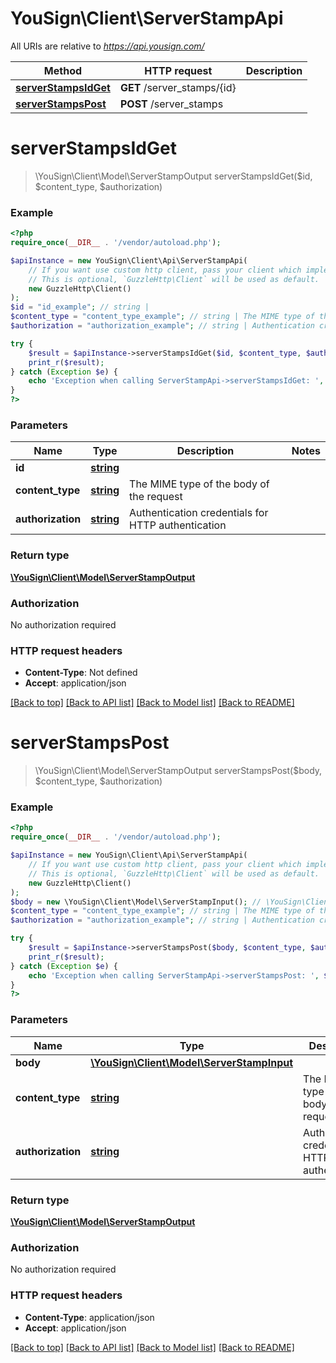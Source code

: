 # YouSign\Client\ServerStampApi

All URIs are relative to *https://api.yousign.com/*

Method | HTTP request | Description
------------- | ------------- | -------------
[**serverStampsIdGet**](ServerStampApi.md#serverStampsIdGet) | **GET** /server_stamps/{id} | 
[**serverStampsPost**](ServerStampApi.md#serverStampsPost) | **POST** /server_stamps | 

# **serverStampsIdGet**
> \YouSign\Client\Model\ServerStampOutput serverStampsIdGet($id, $content_type, $authorization)



### Example
```php
<?php
require_once(__DIR__ . '/vendor/autoload.php');

$apiInstance = new YouSign\Client\Api\ServerStampApi(
    // If you want use custom http client, pass your client which implements `GuzzleHttp\ClientInterface`.
    // This is optional, `GuzzleHttp\Client` will be used as default.
    new GuzzleHttp\Client()
);
$id = "id_example"; // string | 
$content_type = "content_type_example"; // string | The MIME type of the body of the request
$authorization = "authorization_example"; // string | Authentication credentials for HTTP authentication

try {
    $result = $apiInstance->serverStampsIdGet($id, $content_type, $authorization);
    print_r($result);
} catch (Exception $e) {
    echo 'Exception when calling ServerStampApi->serverStampsIdGet: ', $e->getMessage(), PHP_EOL;
}
?>
```

### Parameters

Name | Type | Description  | Notes
------------- | ------------- | ------------- | -------------
 **id** | [**string**](../Model/.md)|  |
 **content_type** | [**string**](../Model/.md)| The MIME type of the body of the request |
 **authorization** | [**string**](../Model/.md)| Authentication credentials for HTTP authentication |

### Return type

[**\YouSign\Client\Model\ServerStampOutput**](../Model/ServerStampOutput.md)

### Authorization

No authorization required

### HTTP request headers

 - **Content-Type**: Not defined
 - **Accept**: application/json

[[Back to top]](#) [[Back to API list]](../../README.md#documentation-for-api-endpoints) [[Back to Model list]](../../README.md#documentation-for-models) [[Back to README]](../../README.md)

# **serverStampsPost**
> \YouSign\Client\Model\ServerStampOutput serverStampsPost($body, $content_type, $authorization)



### Example
```php
<?php
require_once(__DIR__ . '/vendor/autoload.php');

$apiInstance = new YouSign\Client\Api\ServerStampApi(
    // If you want use custom http client, pass your client which implements `GuzzleHttp\ClientInterface`.
    // This is optional, `GuzzleHttp\Client` will be used as default.
    new GuzzleHttp\Client()
);
$body = new \YouSign\Client\Model\ServerStampInput(); // \YouSign\Client\Model\ServerStampInput | 
$content_type = "content_type_example"; // string | The MIME type of the body of the request
$authorization = "authorization_example"; // string | Authentication credentials for HTTP authentication

try {
    $result = $apiInstance->serverStampsPost($body, $content_type, $authorization);
    print_r($result);
} catch (Exception $e) {
    echo 'Exception when calling ServerStampApi->serverStampsPost: ', $e->getMessage(), PHP_EOL;
}
?>
```

### Parameters

Name | Type | Description  | Notes
------------- | ------------- | ------------- | -------------
 **body** | [**\YouSign\Client\Model\ServerStampInput**](../Model/ServerStampInput.md)|  |
 **content_type** | [**string**](../Model/.md)| The MIME type of the body of the request |
 **authorization** | [**string**](../Model/.md)| Authentication credentials for HTTP authentication |

### Return type

[**\YouSign\Client\Model\ServerStampOutput**](../Model/ServerStampOutput.md)

### Authorization

No authorization required

### HTTP request headers

 - **Content-Type**: application/json
 - **Accept**: application/json

[[Back to top]](#) [[Back to API list]](../../README.md#documentation-for-api-endpoints) [[Back to Model list]](../../README.md#documentation-for-models) [[Back to README]](../../README.md)

